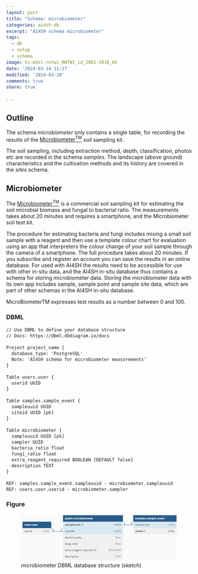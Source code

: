 ```yaml
---
layout: post
title: "Schema: microbiometer"
categories: ai4sh-db
excerpt: "AI4SH schema microbiometer"
tags:
  - db
  - setup
  - schema
image: ts-mdsl-rntwi_RNTWI_id_2001-2016_AS
date: '2024-03-14 11:27'
modified: '2024-03-20'
comments: true
share: true

---
```


## Outline

The schema _microbiometer_ only contains a single table, for recording the results of the [Microbiometer<sup>TM</sup>](https://microbiometer.com) soil sampling kit.

The soil sampling, including extraction method, depth, classification, photos etc are recorded in the schema _samples_. The landscape (above ground) characteristics and the cultivation methods and its history are covered in the _sites_ schema.

## Microbiometer

The [Microbiometer<sup>TM</sup>](https://microbiometer.com) is a commercial soil sampling kit for estimating the soil microbial biomass and fungal to bacterial ratio.
The measurements takes about 20 minutes and requires a smartphone, and the Microbiometer soil test kit.

The procedure for estimating bacteria and fungi includes mixing a small soil sample with a reagent and then use a template colour chart for evaluation using an app that interpreters the colour change of your soil sample through the camera of a smartphone. The full procedure takes about 20 minutes. If you subscribe and register an account you can save the results in an online database. For used with AI4SH the results need to be accessible for use with other in-situ data, and the AI4SH in-situ database thus contains a schema for storing microbiometer data. Storing the microbiometer data with its own app includes sample, sample point and sample site data, which are part of other schemas in the AI4SH in-situ database.

MicroBiometerTM  expresses test results as a number between 0 and 100.

### DBML

```
// Use DBML to define your database structure
// Docs: https://dbml.dbdiagram.io/docs

Project project_name {
  database_type: 'PostgreSQL'
  Note: 'AI4SH schema for microbiometer measurements'
}

Table users.user {
  userid UUID
}

Table samples.sample_event {
  sampleuuid UUID
  siteid UUID [pk]
}

Table microbiometer {
  sampleuuid UUID [pk]
  sampler UUID
  bacteria_ratio float
  fungi_ratio float
  extra_reagent_required BOOLEAN [DEFAULT false]
  description TEXT
}

REF: samples.sample_event.sampleuuid - microbiometer.sampleuuid
REF: users.user.userid - microbiometer.sampler

```

### Figure

<figure>
<a href="../../images/DBML_schema-microbiometer.png">
<img src="../../images/DBML_schema-microbiometer.png"></a>
<figcaption>microbiometer DBML database structure (sketch)</figcaption>
</figure>
